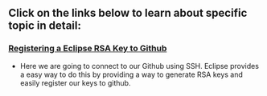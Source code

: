 ## Click on the links below to learn about specific topic in detail:

### [Registering a Eclipse RSA Key to Github ](https://github.com/WilcyWilson/Eclipse-IDE-Tips/blob/master/RegisterRSA#readme)
- Here we are going to connect to our Github using SSH. Eclipse provides a easy way to do this by providing a way to generate RSA keys and easily register our keys to github.